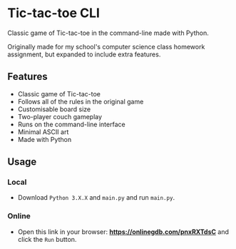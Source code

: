 # Tic-tac-toe CLI
Classic game of Tic-tac-toe in the command-line made with Python.

Originally made for my school's computer science class homework assignment, but expanded to include extra features.

## Features
- Classic game of Tic-tac-toe
- Follows all of the rules in the original game
- Customisable board size
- Two-player couch gameplay
- Runs on the command-line interface
- Minimal ASCII art
- Made with Python

## Usage
### Local
- Download `Python 3.X.X` and `main.py` and run `main.py`.

### Online
- Open this link in your browser: **https://onlinegdb.com/pnxRXTdsC** and click the `Run` button.
